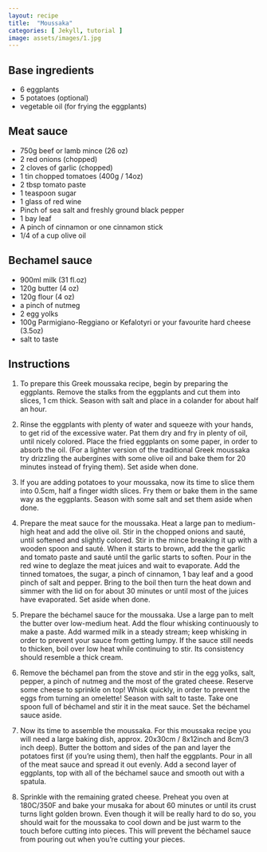 ```yaml
---
layout: recipe
title:  "Moussaka"
categories: [ Jekyll, tutorial ]
image: assets/images/1.jpg
---
```


## Base ingredients
- 6 eggplants
- 5 potatoes (optional)
- vegetable oil (for frying the eggplants)

## Meat sauce
- 750g beef or lamb mince (26 oz)
- 2 red onions (chopped)
- 2 cloves of garlic (chopped)
- 1 tin chopped tomatoes (400g / 14oz)
- 2 tbsp tomato paste
- 1 teaspoon sugar
- 1 glass of red wine
- Pinch of sea salt and freshly ground black pepper
- 1 bay leaf
- A pinch of cinnamon or one cinnamon stick
- 1/4 of a cup olive oil

## Bechamel sauce
- 900ml milk (31 fl.oz)
- 120g butter (4 oz)
- 120g flour (4 oz)
- a pinch of nutmeg
- 2 egg yolks
- 100g Parmigiano-Reggiano or Kefalotyri or your favourite hard cheese (3.5oz)
- salt to taste

## Instructions

1. To prepare this Greek moussaka recipe, begin by preparing the eggplants. Remove the stalks from the eggplants and cut them into slices, 1 cm thick. Season with salt and place in a colander for about half an hour.

2. Rinse the eggplants with plenty of water and squeeze with your hands, to get rid of the excessive water. Pat them dry and fry in plenty of oil, until nicely colored. Place the fried eggplants on some paper, in order to absorb the oil. (For a lighter version of the traditional Greek moussaka try drizzling the aubergines with some olive oil and bake them for 20 minutes instead of frying them). Set aside when done.

3. If you are adding potatoes to your moussaka, now its time to slice them into 0.5cm, half a finger width slices. Fry them or bake them in the same way as the eggplants. Season with some salt and set them aside when done.

4. Prepare the meat sauce for the moussaka. Heat a large pan to medium-high heat and add the olive oil. Stir in the chopped onions and sauté, until softened and slightly colored. Stir in the mince breaking it up with a wooden spoon and sauté. When it starts to brown, add the the garlic and tomato paste and sauté until the garlic starts to soften. Pour in the red wine to deglaze the meat juices and wait to evaporate. Add the tinned tomatoes, the sugar, a pinch of cinnamon, 1 bay leaf and a good pinch of salt and pepper. Bring to the boil then turn the heat down and simmer with the lid on for about 30 minutes or until most of the juices have evaporated. Set aside when done.

5. Prepare the béchamel sauce for the moussaka. Use a large pan to melt the butter over low-medium heat. Add the flour whisking continuously to make a paste. Add warmed milk in a steady stream; keep whisking in order to prevent your sauce from getting lumpy. If the sauce still needs to thicken, boil over low heat while continuing to stir. Its consistency should resemble a thick cream.

6. Remove the béchamel pan from the stove and stir in the egg yolks, salt, pepper, a pinch of nutmeg and the most of the grated cheese. Reserve some cheese to sprinkle on top! Whisk quickly, in order to prevent the eggs from turning an omelette!  Season with salt to taste. Take one spoon full of béchamel and stir it in the meat sauce. Set the béchamel sauce aside.

7. Now its time to assemble the moussaka. For this moussaka recipe you will need a large baking dish, approx. 20x30cm / 8x12inch and 8cm/3 inch deep). Butter the bottom and sides of the pan and layer the potatoes first (if you’re using them), then half the eggplants. Pour in all of the meat sauce and spread it out evenly. Add a second layer of eggplants, top with all of the béchamel sauce and smooth out with a spatula.

8. Sprinkle with the remaining grated cheese. Preheat you oven at 180C/350F and bake your musaka for about 60 minutes or until its crust turns light golden brown. Even though it will be really hard to do so, you should wait for the moussaka to cool down and be just warm to the touch before cutting into pieces. This will prevent the béchamel sauce from pouring out when you’re cutting your pieces.